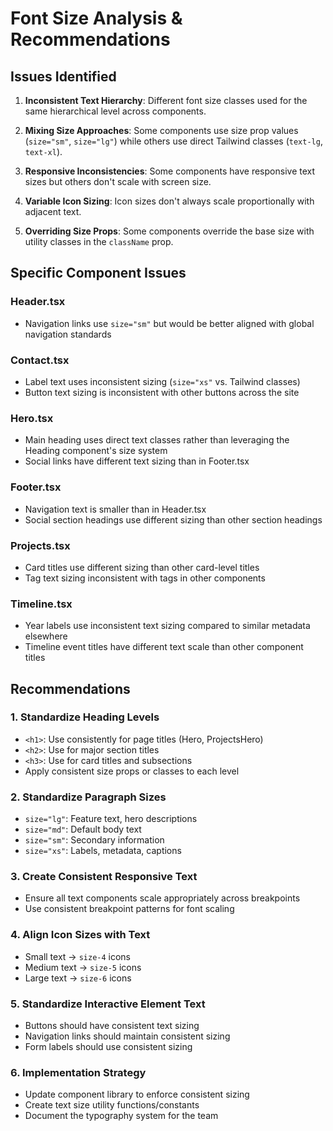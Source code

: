 # Font Size Analysis & Recommendations

## Issues Identified

1. **Inconsistent Text Hierarchy**: Different font size classes used for the same hierarchical level across components.

2. **Mixing Size Approaches**: Some components use size prop values (`size="sm"`, `size="lg"`) while others use direct Tailwind classes (`text-lg`, `text-xl`).

3. **Responsive Inconsistencies**: Some components have responsive text sizes but others don't scale with screen size.

4. **Variable Icon Sizing**: Icon sizes don't always scale proportionally with adjacent text.

5. **Overriding Size Props**: Some components override the base size with utility classes in the `className` prop.

## Specific Component Issues

### Header.tsx

- Navigation links use `size="sm"` but would be better aligned with global navigation standards

### Contact.tsx

- Label text uses inconsistent sizing (`size="xs"` vs. Tailwind classes)
- Button text sizing is inconsistent with other buttons across the site

### Hero.tsx

- Main heading uses direct text classes rather than leveraging the Heading component's size system
- Social links have different text sizing than in Footer.tsx

### Footer.tsx

- Navigation text is smaller than in Header.tsx
- Social section headings use different sizing than other section headings

### Projects.tsx

- Card titles use different sizing than other card-level titles
- Tag text sizing inconsistent with tags in other components

### Timeline.tsx

- Year labels use inconsistent text sizing compared to similar metadata elsewhere
- Timeline event titles have different text scale than other component titles

## Recommendations

### 1. Standardize Heading Levels

- `<h1>`: Use consistently for page titles (Hero, ProjectsHero)
- `<h2>`: Use for major section titles
- `<h3>`: Use for card titles and subsections
- Apply consistent size props or classes to each level

### 2. Standardize Paragraph Sizes

- `size="lg"`: Feature text, hero descriptions
- `size="md"`: Default body text
- `size="sm"`: Secondary information
- `size="xs"`: Labels, metadata, captions

### 3. Create Consistent Responsive Text

- Ensure all text components scale appropriately across breakpoints
- Use consistent breakpoint patterns for font scaling

### 4. Align Icon Sizes with Text

- Small text → `size-4` icons
- Medium text → `size-5` icons
- Large text → `size-6` icons

### 5. Standardize Interactive Element Text

- Buttons should have consistent text sizing
- Navigation links should maintain consistent sizing
- Form labels should use consistent sizing

### 6. Implementation Strategy

- Update component library to enforce consistent sizing
- Create text size utility functions/constants
- Document the typography system for the team
